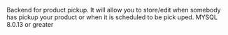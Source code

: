 Backend for product pickup. It will allow you to store/edit when somebody has pickup your product or when it is scheduled to be pick uped.
MYSQL 8.0.13 or greater